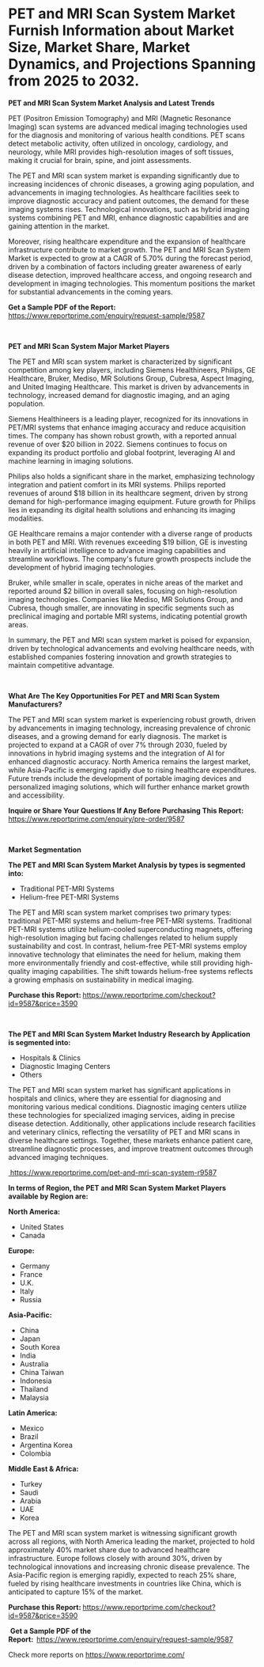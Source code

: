 <p><h1>PET and MRI Scan System Market Furnish Information about Market Size, Market Share, Market Dynamics, and Projections Spanning from 2025 to 2032.</h1></p><p><strong>PET and MRI Scan System Market Analysis and Latest Trends</strong></p>
<p><p>PET (Positron Emission Tomography) and MRI (Magnetic Resonance Imaging) scan systems are advanced medical imaging technologies used for the diagnosis and monitoring of various health conditions. PET scans detect metabolic activity, often utilized in oncology, cardiology, and neurology, while MRI provides high-resolution images of soft tissues, making it crucial for brain, spine, and joint assessments.</p><p>The PET and MRI scan system market is expanding significantly due to increasing incidences of chronic diseases, a growing aging population, and advancements in imaging technologies. As healthcare facilities seek to improve diagnostic accuracy and patient outcomes, the demand for these imaging systems rises. Technological innovations, such as hybrid imaging systems combining PET and MRI, enhance diagnostic capabilities and are gaining attention in the market.</p><p>Moreover, rising healthcare expenditure and the expansion of healthcare infrastructure contribute to market growth. The PET and MRI Scan System Market is expected to grow at a CAGR of 5.70% during the forecast period, driven by a combination of factors including greater awareness of early disease detection, improved healthcare access, and ongoing research and development in imaging technologies. This momentum positions the market for substantial advancements in the coming years.</p></p>
<p><strong>Get a Sample PDF of the Report:&nbsp;</strong> <a href="https://www.reportprime.com/enquiry/request-sample/9587?utm_campaign=2624&utm_medium=2&utm_source=Github&utm_content=ia&utm_term=20032025&utm_id=pet-and-mri-scan-system">https://www.reportprime.com/enquiry/request-sample/9587</a></p>
<p>&nbsp;</p>
<p><strong>PET and MRI Scan System Major Market Players</strong></p>
<p><p>The PET and MRI scan system market is characterized by significant competition among key players, including Siemens Healthineers, Philips, GE Healthcare, Bruker, Mediso, MR Solutions Group, Cubresa, Aspect Imaging, and United Imaging Healthcare. This market is driven by advancements in technology, increased demand for diagnostic imaging, and an aging population.</p><p>Siemens Healthineers is a leading player, recognized for its innovations in PET/MRI systems that enhance imaging accuracy and reduce acquisition times. The company has shown robust growth, with a reported annual revenue of over $20 billion in 2022. Siemens continues to focus on expanding its product portfolio and global footprint, leveraging AI and machine learning in imaging solutions.</p><p>Philips also holds a significant share in the market, emphasizing technology integration and patient comfort in its MRI systems. Philips reported revenues of around $18 billion in its healthcare segment, driven by strong demand for high-performance imaging equipment. Future growth for Philips lies in expanding its digital health solutions and enhancing its imaging modalities.</p><p>GE Healthcare remains a major contender with a diverse range of products in both PET and MRI. With revenues exceeding $19 billion, GE is investing heavily in artificial intelligence to advance imaging capabilities and streamline workflows. The company's future growth prospects include the development of hybrid imaging technologies.</p><p>Bruker, while smaller in scale, operates in niche areas of the market and reported around $2 billion in overall sales, focusing on high-resolution imaging technologies. Companies like Mediso, MR Solutions Group, and Cubresa, though smaller, are innovating in specific segments such as preclinical imaging and portable MRI systems, indicating potential growth areas.</p><p>In summary, the PET and MRI scan system market is poised for expansion, driven by technological advancements and evolving healthcare needs, with established companies fostering innovation and growth strategies to maintain competitive advantage.</p></p>
<p>&nbsp;</p>
<p><strong>What Are The Key Opportunities For PET and MRI Scan System Manufacturers?</strong></p>
<p><p>The PET and MRI scan system market is experiencing robust growth, driven by advancements in imaging technology, increasing prevalence of chronic diseases, and a growing demand for early diagnosis. The market is projected to expand at a CAGR of over 7% through 2030, fueled by innovations in hybrid imaging systems and the integration of AI for enhanced diagnostic accuracy. North America remains the largest market, while Asia-Pacific is emerging rapidly due to rising healthcare expenditures. Future trends include the development of portable imaging devices and personalized imaging solutions, which will further enhance market growth and accessibility.</p></p>
<p><strong>Inquire or Share Your Questions If Any Before Purchasing This Report:</strong> <a href="https://www.reportprime.com/enquiry/pre-order/9587?utm_campaign=2624&utm_medium=2&utm_source=Github&utm_content=ia&utm_term=20032025&utm_id=pet-and-mri-scan-system">https://www.reportprime.com/enquiry/pre-order/9587</a></p>
<p>&nbsp;</p>
<p><strong>Market Segmentation</strong></p>
<p><strong>The PET and MRI Scan System Market Analysis by types is segmented into:</strong></p>
<p><ul><li>Traditional PET-MRI Systems</li><li>Helium-free PET-MRI Systems</li></ul></p>
<p><p>The PET and MRI scan system market comprises two primary types: traditional PET-MRI systems and helium-free PET-MRI systems. Traditional PET-MRI systems utilize helium-cooled superconducting magnets, offering high-resolution imaging but facing challenges related to helium supply sustainability and cost. In contrast, helium-free PET-MRI systems employ innovative technology that eliminates the need for helium, making them more environmentally friendly and cost-effective, while still providing high-quality imaging capabilities. The shift towards helium-free systems reflects a growing emphasis on sustainability in medical imaging.</p></p>
<p><strong>Purchase this Report:&nbsp;</strong><a href="https://www.reportprime.com/checkout?id=9587&price=3590&utm_campaign=2624&utm_medium=2&utm_source=Github&utm_content=ia&utm_term=20032025&utm_id=pet-and-mri-scan-system">https://www.reportprime.com/checkout?id=9587&price=3590</a></p>
<p>&nbsp;</p>
<p><strong>The PET and MRI Scan System Market Industry Research by Application is segmented into:</strong></p>
<p><ul><li>Hospitals & Clinics</li><li>Diagnostic Imaging Centers</li><li>Others</li></ul></p>
<p><p>The PET and MRI scan system market has significant applications in hospitals and clinics, where they are essential for diagnosing and monitoring various medical conditions. Diagnostic imaging centers utilize these technologies for specialized imaging services, aiding in precise disease detection. Additionally, other applications include research facilities and veterinary clinics, reflecting the versatility of PET and MRI scans in diverse healthcare settings. Together, these markets enhance patient care, streamline diagnostic processes, and improve treatment outcomes through advanced imaging techniques.</p></p>
<p><a href="https://www.reportprime.com/pet-and-mri-scan-system-r9587?utm_campaign=2624&utm_medium=2&utm_source=Github&utm_content=ia&utm_term=20032025&utm_id=pet-and-mri-scan-system">&nbsp;https://www.reportprime.com/pet-and-mri-scan-system-r9587</a></p>
<p><strong>In terms of Region, the PET and MRI Scan System Market Players available by Region are:</strong></p>
<p>
    <p> <strong> North America: </strong>
        <ul>
            <li>United States</li>
            <li>Canada</li>
        </ul>
        </p> 
    <p> <strong> Europe: </strong>
        <ul>
            <li>Germany</li>
            <li>France</li>
            <li>U.K.</li>
            <li>Italy</li>
            <li>Russia</li>
        </ul>
        </p> 
    <p> <strong> Asia-Pacific: </strong>
        <ul>
            <li>China</li>
            <li>Japan</li>
            <li>South Korea</li>
            <li>India</li>
            <li>Australia</li>
            <li>China Taiwan</li>
            <li>Indonesia</li>
            <li>Thailand</li>
            <li>Malaysia</li>
        </ul>
        </p> 
    <p> <strong> Latin America: </strong>
        <ul>
            <li>Mexico</li>
            <li>Brazil</li>
            <li>Argentina Korea</li>
            <li>Colombia</li>
        </ul>
        </p> 
    <p> <strong> Middle East & Africa: </strong>
        <ul>
            <li>Turkey</li>
            <li>Saudi</li>
            <li>Arabia</li>
            <li>UAE</li>
            <li>Korea</li>
        </ul>
    </p>
    </p>
<p><p>The PET and MRI scan system market is witnessing significant growth across all regions, with North America leading the market, projected to hold approximately 40% market share due to advanced healthcare infrastructure. Europe follows closely with around 30%, driven by technological innovations and increasing chronic disease prevalence. The Asia-Pacific region is emerging rapidly, expected to reach 25% share, fueled by rising healthcare investments in countries like China, which is anticipated to capture 15% of the market.</p></p>
<p><strong>Purchase this Report: </strong><a href="https://www.reportprime.com/checkout?id=9587&price=3590&utm_campaign=2624&utm_medium=2&utm_source=Github&utm_content=ia&utm_term=20032025&utm_id=pet-and-mri-scan-system">https://www.reportprime.com/checkout?id=9587&price=3590</a></p>
<p>&nbsp;<strong>Get a Sample PDF of the Report:&nbsp;&nbsp;</strong><a href="https://www.reportprime.com/enquiry/request-sample/9587?utm_campaign=2624&utm_medium=2&utm_source=Github&utm_content=ia&utm_term=20032025&utm_id=pet-and-mri-scan-system">https://www.reportprime.com/enquiry/request-sample/9587</a></p>
<p><strong></strong></p>
<p>Check more reports on <a href="https://www.reportprime.com/?utm_campaign=2624&utm_medium=2&utm_source=Github&utm_content=ia&utm_term=20032025&utm_id=pet-and-mri-scan-system">https://www.reportprime.com/</a></p>